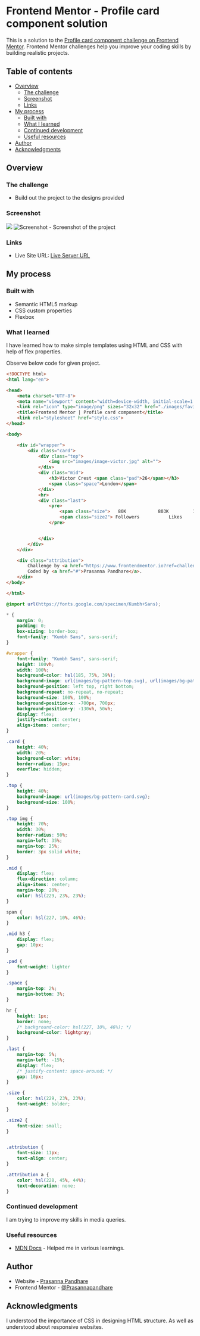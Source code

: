 # Frontend Mentor - Profile card component solution

This is a solution to the [Profile card component challenge on Frontend Mentor](https://www.frontendmentor.io/challenges/profile-card-component-cfArpWshJ). Frontend Mentor challenges help you improve your coding skills by building realistic projects. 

## Table of contents

- [Overview](#overview)
  - [The challenge](#the-challenge)
  - [Screenshot](#screenshot)
  - [Links](#links)
- [My process](#my-process)
  - [Built with](#built-with)
  - [What I learned](#what-i-learned)
  - [Continued development](#continued-development)
  - [Useful resources](#useful-resources)
- [Author](#author)
- [Acknowledgments](#acknowledgments)

## Overview

### The challenge

- Build out the project to the designs provided

### Screenshot

![](./screenshot.jpg)
![Screenshot](image.png) - Screenshot of the project

### Links

- Live Site URL: [Live Server URL]()

## My process

### Built with

- Semantic HTML5 markup
- CSS custom properties
- Flexbox

### What I learned

I have learned how to make simple templates using HTML and CSS with help of flex properties.

Observe below code for given project.

```html
<!DOCTYPE html>
<html lang="en">

<head>
    <meta charset="UTF-8">
    <meta name="viewport" content="width=device-width, initial-scale=1.0">
    <link rel="icon" type="image/png" sizes="32x32" href="./images/favicon-32x32.png">
    <title>Frontend Mentor | Profile card component</title>
    <link rel="stylesheet" href="style.css">
</head>

<body>

    <div id="wrapper">
        <div class="card">
            <div class="top">
                <img src="images/image-victor.jpg" alt="">
            </div>
            <div class="mid">
                <h3>Victor Crest <span class="pad">26</span></h3>
                <span class="space">London</span>
            </div>
            <hr>
            <div class="last">
                <pre>
                    <span class="size">   80K            803K         1.4K</span>   
                    <span class="size2"> Followers           Likes            Photos</span>
                </pre>


            </div>
        </div>
    </div>

    <div class="attribution">
        Challenge by <a href="https://www.frontendmentor.io?ref=challenge" target="_blank">Frontend Mentor</a>.
        Coded by <a href="#">Prasanna Pandhare</a>.
    </div>
</body>

</html>
```
```css
@import url(https://fonts.google.com/specimen/Kumbh+Sans);

* {
    margin: 0;
    padding: 0;
    box-sizing: border-box;
    font-family: "Kumbh Sans", sans-serif;
}

#wrapper {
    font-family: "Kumbh Sans", sans-serif;
    height: 100vh;
    width: 100%;
    background-color: hsl(185, 75%, 39%);
    background-image: url(images/bg-pattern-top.svg), url(images/bg-pattern-bottom.svg);
    background-position: left top, right bottom;
    background-repeat: no-repeat, no-repeat;
    background-size: 100%, 100%;
    background-position-x: -700px, 700px;
    background-position-y: -130vh, 50vh;
    display: flex;
    justify-content: center;
    align-items: center;
}

.card {
    height: 40%;
    width: 20%;
    background-color: white;
    border-radius: 15px;
    overflow: hidden;
}

.top {
    height: 40%;
    background-image: url(images/bg-pattern-card.svg);
    background-size: 100%;
}

.top img {
    height: 70%;
    width: 30%;
    border-radius: 50%;
    margin-left: 35%;
    margin-top: 25%;
    border: 3px solid white;
}

.mid {
    display: flex;
    flex-direction: column;
    align-items: center;
    margin-top: 20%;
    color: hsl(229, 23%, 23%);
}

span {
    color: hsl(227, 10%, 46%);
}

.mid h3 {
    display: flex;
    gap: 10px;
}

.pad {
    font-weight: lighter
}

.space {
    margin-top: 2%;
    margin-bottom: 3%;
}

hr {
    height: 1px;
    border: none;
    /* background-color: hsl(227, 10%, 46%); */
    background-color: lightgray;
}

.last {
    margin-top: 5%;
    margin-left: -15%;
    display: flex;
    /* justify-content: space-around; */
    gap: 10px;
}

.size {
    color: hsl(229, 23%, 23%);
    font-weight: bolder;
}

.size2 {
    font-size: small;
}


.attribution {
    font-size: 11px;
    text-align: center;
}

.attribution a {
    color: hsl(228, 45%, 44%);
    text-decoration: none;
}
```

### Continued development

I am trying to improve my skills in media queries.

### Useful resources

- [MDN Docs](https://developer.mozilla.org/en-US/) - Helped me in various learnings. 

## Author

- Website - [Prasanna Pandhare](https://www.your-site.com)
- Frontend Mentor - [@Prasannapandhare](https://www.frontendmentor.io/profile/Prasannapandhare)

## Acknowledgments

I understood the importance of CSS in designing HTML structure.
As well as understood about responsive websites.